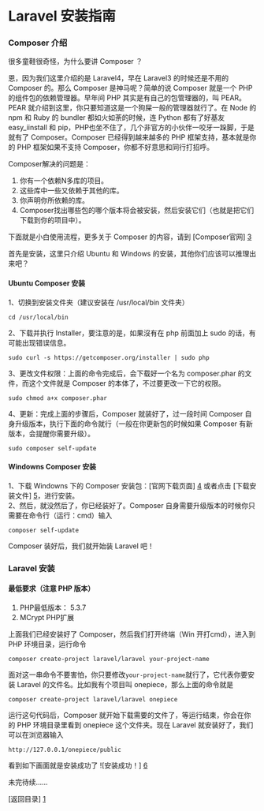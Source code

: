 Laravel 安装指南
=====

### Composer 介绍
很多童鞋很奇怪，为什么要讲 Composer ？

恩，因为我们这里介绍的是 Laravel4，早在 Laravel3 的时候还是不用的 Composer 的。那么 Composer 是神马呢？简单的说 Composer 就是一个 PHP 的组件包的依赖管理器。早年间 PHP 其实是有自己的包管理器的，叫 PEAR。PEAR 就介绍到这里，你只要知道这是一个狗屎一般的管理器就行了。在 Node 的 npm 和 Ruby 的 bundler 都如火如荼的时候，连 Python 都有了好基友 easy_iinstall 和 pip，PHP也坐不住了，几个非官方的小伙伴一咬牙一跺脚，于是就有了 Composer。Composer 已经得到越来越多的 PHP 框架支持，基本就是你的 PHP 框架如果不支持 Composer，你都不好意思和同行打招呼。

Composer解决的问题是：

1. 你有一个依赖N多库的项目。
2. 这些库中一些又依赖于其他的库。
3. 你声明你所依赖的库。
4. Composer找出哪些包的哪个版本将会被安装，然后安装它们（也就是把它们下载到你的项目中）。

下面就是小白使用流程，更多关于 Composer 的内容，请到 [Composer官网] [3]

首先是安装，这里只介绍 Ubuntu 和 Windows 的安装，其他你们应该可以推理出来吧？

#### Ubuntu Composer 安装
1、切换到安装文件夹（建议安装在 /usr/local/bin 文件夹）
```terminal
cd /usr/local/bin
```

2、下载并执行 Installer，要注意的是，如果沒有在 php 前面加上 sudo 的话，有可能出现错误信息。
```terminal
sudo curl -s https://getcomposer.org/installer | sudo php
```

3、更改文件权限：上面的命令完成后，会下载好一个名为 composer.phar 的文件，而这个文件就是 Composer 的本体了，不过要更改一下它的权限。
```terminal
sudo chmod a+x composer.phar
```

4、更新：完成上面的步骤后，Composer 就装好了，过一段时间 Composer 自身升级版本，执行下面的命令就行（一般在你更新包的时候如果 Composer 有新版本，会提醒你需要升级）。
```terminal
sudo composer self-update
```

#### Windowns Composer 安装
1、下载 Windowns 下的 Composer 安装包：[官网下载页面] [4] 或者点击 [下载安装文件] [5]，进行安装。  
2、然后，就没然后了，你已经装好了。Composer 自身需要升级版本的时候你只需要在命令行（运行：cmd）输入
```terminal
composer self-update
```
Composer 装好后，我们就开始装 Laravel 吧！

### Laravel 安装
#### 最低要求（注意 PHP 版本）
1. PHP最低版本： 5.3.7
2. MCrypt PHP扩展

上面我们已经安装好了 Composer，然后我们打开终端（Win 开打cmd），进入到 PHP 环境目录，运行命令
```terminal
composer create-project laravel/laravel your-project-name
```
面对这一串命令不要害怕，你只要修改`your-project-name`就行了，它代表你要安装 Laravel 的文件名。比如我有个项目叫 onepiece，那么上面的命令就是
```terminal
composer create-project laravel/laravel onepiece
```
运行这句代码后，Composer 就开始下载需要的文件了，等运行结束，你会在你的 PHP 环境目录里看到 onepiece 这个文件夹。现在 Laravel 就安装好了，我们可以在浏览器输入
```browser
http://127.0.0.1/onepiece/public
```
看到如下画面就是安装成功了
![安装成功！] [6]


未完待续……


[返回目录] [1]



[1]: https://github.com/maliang/LikeLaravel "返回目录"
[3]: http://getcomposer.org/ "Composer官网"
[4]: http://getcomposer.org/download/ "官网下载页面"
[5]: http://getcomposer.org/Composer-Setup.exe "下载安装文件"
[6]: succeed.png "安装成功！"
